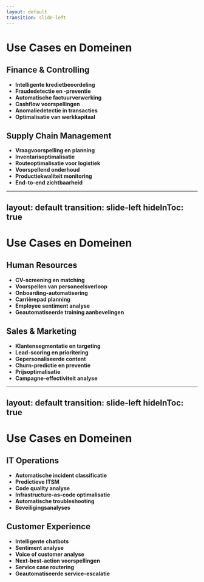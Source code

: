 ```yaml
---
layout: default
transition: slide-left
---
```


# Use Cases en Domeinen

<div class="grid grid-cols-2 gap-6">
<div>

## Finance & Controlling

- **Intelligente kredietbeoordeling**
- **Fraudedetectie en -preventie**
- **Automatische factuurverwerking**
- **Cashflow voorspellingen**
- **Anomaliedetectie in transacties**
- **Optimalisatie van werkkapitaal**

</div>
<div>

## Supply Chain Management

- **Vraagvoorspelling en planning**
- **Inventarisoptimalisatie**
- **Routeoptimalisatie voor logistiek**
- **Voorspellend onderhoud**
- **Productiekwaliteit monitoring**
- **End-to-end zichtbaarheid**

</div>
</div>

---
layout: default
transition: slide-left
hideInToc: true
---

# Use Cases en Domeinen

<div class="grid grid-cols-2 gap-6">
<div>

## Human Resources

- **CV-screening en matching**
- **Voorspellen van personeelsverloop**
- **Onboarding-automatisering**
- **Carrièrepad planning**
- **Employee sentiment analyse**
- **Geautomatiseerde training aanbevelingen**

</div>
<div>

## Sales & Marketing

- **Klantensegmentatie en targeting**
- **Lead-scoring en prioritering**
- **Gepersonaliseerde content**
- **Churn-predictie en preventie**
- **Prijsoptimalisatie**
- **Campagne-effectiviteit analyse**

</div>
</div>

---
layout: default
transition: slide-left
hideInToc: true
---

# Use Cases en Domeinen

<div class="grid grid-cols-2 gap-6">
<div>

## IT Operations

- **Automatische incident classificatie**
- **Predictieve ITSM**
- **Code quality analyse**
- **Infrastructure-as-code optimalisatie**
- **Automatische troubleshooting**
- **Beveiligingsanalyses**

</div>
<div>

## Customer Experience

- **Intelligente chatbots**
- **Sentiment analyse**
- **Voice of customer analyse**
- **Next-best-action voorspellingen**
- **Service case routering**
- **Geautomatiseerde service-escalatie**

</div>
</div>